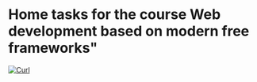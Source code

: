 # Home tasks for the course Web development based on modern free frameworks"

[![Curl](https://img.shields.io/badge/lang-en-red.svg)](https://github.com/ForwardMoth/Web-framework-course/blob/main/README.md)

